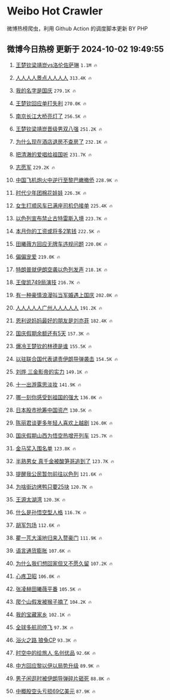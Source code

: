 # Weibo Hot Crawler 



微博热榜爬虫，利用 Github Action 的调度脚本更新 BY PHP 


## 微博今日热榜 更新于 2024-10-02 19:49:55 
1. [王楚钦梁靖崑vs洛伦佐萨琳](https://s.weibo.com/weibo?q=%23%E7%8E%8B%E6%A5%9A%E9%92%A6%E6%A2%81%E9%9D%96%E5%B4%91vs%E6%B4%9B%E4%BC%A6%E4%BD%90%E8%90%A8%E7%90%B3%23&t=31&band_rank=1&Refer=top) `1.1M 🔥` 

1. [人人人人景点人人人人](https://s.weibo.com/weibo?q=%23%E4%BA%BA%E4%BA%BA%E4%BA%BA%E4%BA%BA%E6%99%AF%E7%82%B9%E4%BA%BA%E4%BA%BA%E4%BA%BA%E4%BA%BA%23&t=31&band_rank=2&Refer=top) `313.4K 🔥` 

1. [我的名字是国庆](https://s.weibo.com/weibo?q=%23%E6%88%91%E7%9A%84%E5%90%8D%E5%AD%97%E6%98%AF%E5%9B%BD%E5%BA%86%23&t=31&band_rank=3&Refer=top) `279.1K 🔥` 

1. [王楚钦回应单打失利](https://s.weibo.com/weibo?q=%23%E7%8E%8B%E6%A5%9A%E9%92%A6%E5%9B%9E%E5%BA%94%E5%8D%95%E6%89%93%E5%A4%B1%E5%88%A9%23&t=31&band_rank=4&Refer=top) `270.0K 🔥` 

1. [南京长江大桥亮灯了](https://s.weibo.com/weibo?q=%23%E5%8D%97%E4%BA%AC%E9%95%BF%E6%B1%9F%E5%A4%A7%E6%A1%A5%E4%BA%AE%E7%81%AF%E4%BA%86%23&t=31&band_rank=5&Refer=top) `256.5K 🔥` 

1. [王楚钦梁靖崑晋级男双八强](https://s.weibo.com/weibo?q=%23%E7%8E%8B%E6%A5%9A%E9%92%A6%E6%A2%81%E9%9D%96%E5%B4%91%E6%99%8B%E7%BA%A7%E7%94%B7%E5%8F%8C%E5%85%AB%E5%BC%BA%23&t=31&band_rank=6&Refer=top) `251.2K 🔥` 

1. [为什么现在酒店退房不查房了](https://s.weibo.com/weibo?q=%23%E4%B8%BA%E4%BB%80%E4%B9%88%E7%8E%B0%E5%9C%A8%E9%85%92%E5%BA%97%E9%80%80%E6%88%BF%E4%B8%8D%E6%9F%A5%E6%88%BF%E4%BA%86%23&t=31&band_rank=7&Refer=top) `232.1K 🔥` 

1. [把清澈的爱唱给祖国听](https://s.weibo.com/weibo?q=%23%E6%8A%8A%E6%B8%85%E6%BE%88%E7%9A%84%E7%88%B1%E5%94%B1%E7%BB%99%E7%A5%96%E5%9B%BD%E5%90%AC%23&t=31&band_rank=8&Refer=top) `231.7K 🔥` 

1. [志愿军](https://s.weibo.com/weibo?q=%E5%BF%97%E6%84%BF%E5%86%9B&t=31&band_rank=9&Refer=top) `229.2K 🔥` 

1. [中国飞机炮火中逆行至黎巴嫩撤侨](https://s.weibo.com/weibo?q=%23%E4%B8%AD%E5%9B%BD%E9%A3%9E%E6%9C%BA%E7%82%AE%E7%81%AB%E4%B8%AD%E9%80%86%E8%A1%8C%E8%87%B3%E9%BB%8E%E5%B7%B4%E5%AB%A9%E6%92%A4%E4%BE%A8%23&t=31&band_rank=10&Refer=top) `228.9K 🔥` 

1. [时代少年团棉花娃娃](https://s.weibo.com/weibo?q=%E6%97%B6%E4%BB%A3%E5%B0%91%E5%B9%B4%E5%9B%A2%E6%A3%89%E8%8A%B1%E5%A8%83%E5%A8%83&t=31&band_rank=11&Refer=top) `226.3K 🔥` 

1. [女生打顺风车已满座司机仍接单](https://s.weibo.com/weibo?q=%23%E5%A5%B3%E7%94%9F%E6%89%93%E9%A1%BA%E9%A3%8E%E8%BD%A6%E5%B7%B2%E6%BB%A1%E5%BA%A7%E5%8F%B8%E6%9C%BA%E4%BB%8D%E6%8E%A5%E5%8D%95%23&t=31&band_rank=12&Refer=top) `225.4K 🔥` 

1. [以色列宣布禁止古特雷斯入境](https://s.weibo.com/weibo?q=%23%E4%BB%A5%E8%89%B2%E5%88%97%E5%AE%A3%E5%B8%83%E7%A6%81%E6%AD%A2%E5%8F%A4%E7%89%B9%E9%9B%B7%E6%96%AF%E5%85%A5%E5%A2%83%23&t=31&band_rank=13&Refer=top) `223.7K 🔥` 

1. [本月你的工资或将多2笔钱](https://s.weibo.com/weibo?q=%23%E6%9C%AC%E6%9C%88%E4%BD%A0%E7%9A%84%E5%B7%A5%E8%B5%84%E6%88%96%E5%B0%86%E5%A4%9A2%E7%AC%94%E9%92%B1%23&t=31&band_rank=14&Refer=top) `222.5K 🔥` 

1. [田曦薇方回应无牌车违规问题](https://s.weibo.com/weibo?q=%23%E7%94%B0%E6%9B%A6%E8%96%87%E6%96%B9%E5%9B%9E%E5%BA%94%E6%97%A0%E7%89%8C%E8%BD%A6%E8%BF%9D%E8%A7%84%E9%97%AE%E9%A2%98%23&t=31&band_rank=15&Refer=top) `220.0K 🔥` 

1. [偏偏宠爱](https://s.weibo.com/weibo?q=%E5%81%8F%E5%81%8F%E5%AE%A0%E7%88%B1&t=31&band_rank=16&Refer=top) `219.0K 🔥` 

1. [特朗普就伊朗空袭以色列发声](https://s.weibo.com/weibo?q=%23%E7%89%B9%E6%9C%97%E6%99%AE%E5%B0%B1%E4%BC%8A%E6%9C%97%E7%A9%BA%E8%A2%AD%E4%BB%A5%E8%89%B2%E5%88%97%E5%8F%91%E5%A3%B0%23&t=31&band_rank=17&Refer=top) `218.1K 🔥` 

1. [王俊凯749局演技](https://s.weibo.com/weibo?q=%E7%8E%8B%E4%BF%8A%E5%87%AF749%E5%B1%80%E6%BC%94%E6%8A%80&t=31&band_rank=18&Refer=top) `216.7K 🔥` 

1. [有一种豪情浪漫叫当军婚遇上国庆](https://s.weibo.com/weibo?q=%23%E6%9C%89%E4%B8%80%E7%A7%8D%E8%B1%AA%E6%83%85%E6%B5%AA%E6%BC%AB%E5%8F%AB%E5%BD%93%E5%86%9B%E5%A9%9A%E9%81%87%E4%B8%8A%E5%9B%BD%E5%BA%86%23&t=31&band_rank=19&Refer=top) `202.0K 🔥` 

1. [人人人人人广州人人人人人](https://s.weibo.com/weibo?q=%23%E4%BA%BA%E4%BA%BA%E4%BA%BA%E4%BA%BA%E4%BA%BA%E5%B9%BF%E5%B7%9E%E4%BA%BA%E4%BA%BA%E4%BA%BA%E4%BA%BA%E4%BA%BA%23&t=31&band_rank=20&Refer=top) `191.2K 🔥` 

1. [恩利说妈妈最好的朋友是刘亦菲](https://s.weibo.com/weibo?q=%23%E6%81%A9%E5%88%A9%E8%AF%B4%E5%A6%88%E5%A6%88%E6%9C%80%E5%A5%BD%E7%9A%84%E6%9C%8B%E5%8F%8B%E6%98%AF%E5%88%98%E4%BA%A6%E8%8F%B2%23&t=31&band_rank=21&Refer=top) `182.4K 🔥` 

1. [国庆假期余额还有5天](https://s.weibo.com/weibo?q=%23%E5%9B%BD%E5%BA%86%E5%81%87%E6%9C%9F%E4%BD%99%E9%A2%9D%E8%BF%98%E6%9C%895%E5%A4%A9%23&t=31&band_rank=22&Refer=top) `157.3K 🔥` 

1. [爆冷王楚钦的林德是谁](https://s.weibo.com/weibo?q=%23%E7%88%86%E5%86%B7%E7%8E%8B%E6%A5%9A%E9%92%A6%E7%9A%84%E6%9E%97%E5%BE%B7%E6%98%AF%E8%B0%81%23&t=31&band_rank=23&Refer=top) `155.5K 🔥` 

1. [以驻联合国代表谴责伊朗导弹袭击](https://s.weibo.com/weibo?q=%23%E4%BB%A5%E9%A9%BB%E8%81%94%E5%90%88%E5%9B%BD%E4%BB%A3%E8%A1%A8%E8%B0%B4%E8%B4%A3%E4%BC%8A%E6%9C%97%E5%AF%BC%E5%BC%B9%E8%A2%AD%E5%87%BB%23&t=31&band_rank=24&Refer=top) `154.5K 🔥` 

1. [刘烨 三金影帝的实力](https://s.weibo.com/weibo?q=%E5%88%98%E7%83%A8%20%E4%B8%89%E9%87%91%E5%BD%B1%E5%B8%9D%E7%9A%84%E5%AE%9E%E5%8A%9B&t=31&band_rank=25&Refer=top) `149.1K 🔥` 

1. [十一出游露思淡妆](https://s.weibo.com/weibo?q=%E5%8D%81%E4%B8%80%E5%87%BA%E6%B8%B8%E9%9C%B2%E6%80%9D%E6%B7%A1%E5%A6%86&t=31&band_rank=26&Refer=top) `141.9K 🔥` 

1. [哪一刻你感受到祖国的强大](https://s.weibo.com/weibo?q=%23%E5%93%AA%E4%B8%80%E5%88%BB%E4%BD%A0%E6%84%9F%E5%8F%97%E5%88%B0%E7%A5%96%E5%9B%BD%E7%9A%84%E5%BC%BA%E5%A4%A7%23&t=31&band_rank=27&Refer=top) `136.0K 🔥` 

1. [日本股市抢筹中国资产](https://s.weibo.com/weibo?q=%23%E6%97%A5%E6%9C%AC%E8%82%A1%E5%B8%82%E6%8A%A2%E7%AD%B9%E4%B8%AD%E5%9B%BD%E8%B5%84%E4%BA%A7%23&t=31&band_rank=28&Refer=top) `130.5K 🔥` 

1. [陈丽君谈更多年轻人喜欢上越剧](https://s.weibo.com/weibo?q=%23%E9%99%88%E4%B8%BD%E5%90%9B%E8%B0%88%E6%9B%B4%E5%A4%9A%E5%B9%B4%E8%BD%BB%E4%BA%BA%E5%96%9C%E6%AC%A2%E4%B8%8A%E8%B6%8A%E5%89%A7%23&t=31&band_rank=29&Refer=top) `126.0K 🔥` 

1. [国庆假期山西为悟空热增开列车](https://s.weibo.com/weibo?q=%23%E5%9B%BD%E5%BA%86%E5%81%87%E6%9C%9F%E5%B1%B1%E8%A5%BF%E4%B8%BA%E6%82%9F%E7%A9%BA%E7%83%AD%E5%A2%9E%E5%BC%80%E5%88%97%E8%BD%A6%23&t=31&band_rank=30&Refer=top) `125.7K 🔥` 

1. [金马奖入围名单](https://s.weibo.com/weibo?q=%E9%87%91%E9%A9%AC%E5%A5%96%E5%85%A5%E5%9B%B4%E5%90%8D%E5%8D%95&t=31&band_rank=31&Refer=top) `123.8K 🔥` 

1. [半熟男女 真千金被酸笋哥追到了](https://s.weibo.com/weibo?q=%E5%8D%8A%E7%86%9F%E7%94%B7%E5%A5%B3%20%E7%9C%9F%E5%8D%83%E9%87%91%E8%A2%AB%E9%85%B8%E7%AC%8B%E5%93%A5%E8%BF%BD%E5%88%B0%E4%BA%86&t=31&band_rank=32&Refer=top) `123.7K 🔥` 

1. [提醒我公民暂勿前往以色列](https://s.weibo.com/weibo?q=%23%E6%8F%90%E9%86%92%E6%88%91%E5%85%AC%E6%B0%91%E6%9A%82%E5%8B%BF%E5%89%8D%E5%BE%80%E4%BB%A5%E8%89%B2%E5%88%97%23&t=31&band_rank=33&Refer=top) `121.6K 🔥` 

1. [为啥街边烤鸭只要25块](https://s.weibo.com/weibo?q=%23%E4%B8%BA%E5%95%A5%E8%A1%97%E8%BE%B9%E7%83%A4%E9%B8%AD%E5%8F%AA%E8%A6%8125%E5%9D%97%23&t=31&band_rank=34&Refer=top) `120.7K 🔥` 

1. [王源太湖湾](https://s.weibo.com/weibo?q=%E7%8E%8B%E6%BA%90%E5%A4%AA%E6%B9%96%E6%B9%BE&t=31&band_rank=35&Refer=top) `120.3K 🔥` 

1. [什么是孙悟空型人格](https://s.weibo.com/weibo?q=%E4%BB%80%E4%B9%88%E6%98%AF%E5%AD%99%E6%82%9F%E7%A9%BA%E5%9E%8B%E4%BA%BA%E6%A0%BC&t=31&band_rank=36&Refer=top) `116.7K 🔥` 

1. [胡军包场](https://s.weibo.com/weibo?q=%23%E8%83%A1%E5%86%9B%E5%8C%85%E5%9C%BA%23&t=31&band_rank=37&Refer=top) `112.6K 🔥` 

1. [瞿一芃大溪地归来入赘豪门](https://s.weibo.com/weibo?q=%E7%9E%BF%E4%B8%80%E8%8A%83%E5%A4%A7%E6%BA%AA%E5%9C%B0%E5%BD%92%E6%9D%A5%E5%85%A5%E8%B5%98%E8%B1%AA%E9%97%A8&t=31&band_rank=38&Refer=top) `111.9K 🔥` 

1. [语言通货膨胀](https://s.weibo.com/weibo?q=%23%E8%AF%AD%E8%A8%80%E9%80%9A%E8%B4%A7%E8%86%A8%E8%83%80%23&t=31&band_rank=39&Refer=top) `107.6K 🔥` 

1. [为什么我们想回家但又不愿久留](https://s.weibo.com/weibo?q=%23%E4%B8%BA%E4%BB%80%E4%B9%88%E6%88%91%E4%BB%AC%E6%83%B3%E5%9B%9E%E5%AE%B6%E4%BD%86%E5%8F%88%E4%B8%8D%E6%84%BF%E4%B9%85%E7%95%99%23&t=31&band_rank=40&Refer=top) `107.2K 🔥` 

1. [心疼卫昭](https://s.weibo.com/weibo?q=%E5%BF%83%E7%96%BC%E5%8D%AB%E6%98%AD&t=31&band_rank=41&Refer=top) `106.0K 🔥` 

1. [张凌赫田曦薇平番](https://s.weibo.com/weibo?q=%23%E5%BC%A0%E5%87%8C%E8%B5%AB%E7%94%B0%E6%9B%A6%E8%96%87%E5%B9%B3%E7%95%AA%23&t=31&band_rank=42&Refer=top) `105.5K 🔥` 

1. [爬个山假发被猴子摘了](https://s.weibo.com/weibo?q=%23%E7%88%AC%E4%B8%AA%E5%B1%B1%E5%81%87%E5%8F%91%E8%A2%AB%E7%8C%B4%E5%AD%90%E6%91%98%E4%BA%86%23&t=31&band_rank=43&Refer=top) `104.2K 🔥` 

1. [我的宝藏家乡](https://s.weibo.com/weibo?q=%23%E6%88%91%E7%9A%84%E5%AE%9D%E8%97%8F%E5%AE%B6%E4%B9%A1%23&t=31&band_rank=44&Refer=top) `102.1K 🔥` 

1. [全球多航司停飞](https://s.weibo.com/weibo?q=%23%E5%85%A8%E7%90%83%E5%A4%9A%E8%88%AA%E5%8F%B8%E5%81%9C%E9%A3%9E%23&t=31&band_rank=45&Refer=top) `97.3K 🔥` 

1. [浴火之路 狼兔CP](https://s.weibo.com/weibo?q=%E6%B5%B4%E7%81%AB%E4%B9%8B%E8%B7%AF%20%E7%8B%BC%E5%85%94CP&t=31&band_rank=46&Refer=top) `93.3K 🔥` 

1. [时空中的绘旅人 名创优品](https://s.weibo.com/weibo?q=%E6%97%B6%E7%A9%BA%E4%B8%AD%E7%9A%84%E7%BB%98%E6%97%85%E4%BA%BA%20%E5%90%8D%E5%88%9B%E4%BC%98%E5%93%81&t=31&band_rank=47&Refer=top) `92.6K 🔥` 

1. [中方回应黎以伊以局势升级](https://s.weibo.com/weibo?q=%23%E4%B8%AD%E6%96%B9%E5%9B%9E%E5%BA%94%E9%BB%8E%E4%BB%A5%E4%BC%8A%E4%BB%A5%E5%B1%80%E5%8A%BF%E5%8D%87%E7%BA%A7%23&t=31&band_rank=48&Refer=top) `89.9K 🔥` 

1. [男子闲逛时被伊朗导弹碎片砸死](https://s.weibo.com/weibo?q=%23%E7%94%B7%E5%AD%90%E9%97%B2%E9%80%9B%E6%97%B6%E8%A2%AB%E4%BC%8A%E6%9C%97%E5%AF%BC%E5%BC%B9%E7%A2%8E%E7%89%87%E7%A0%B8%E6%AD%BB%23&t=31&band_rank=49&Refer=top) `88.8K 🔥` 

1. [中概股空头亏损69亿美元](https://s.weibo.com/weibo?q=%23%E4%B8%AD%E6%A6%82%E8%82%A1%E7%A9%BA%E5%A4%B4%E4%BA%8F%E6%8D%9F69%E4%BA%BF%E7%BE%8E%E5%85%83%23&t=31&band_rank=50&Refer=top) `87.9K 🔥` 

